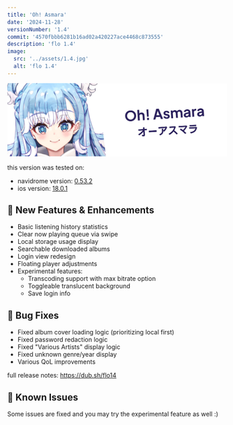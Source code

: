 ```yaml
---
title: 'Oh! Asmara'
date: '2024-11-28'
versionNumber: '1.4'
commit: '4570fbbb6281b16ad02a420227ace4468c873555'
description: 'flo 1.4'
image:
  src: '../assets/1.4.jpg'
  alt: 'flo 1.4'
---
```


![flo 1.4](../assets/1.4.jpg)

this version was tested on:

- navidrome version: [0.53.2](https://github.com/navidrome/navidrome/releases/tag/v0.53.2)
- ios version: [18.0.1](https://support.apple.com/en-us/121161)

## 🍿 New Features & Enhancements

- Basic listening history statistics
- Clear now playing queue via swipe
- Local storage usage display
- Searchable downloaded albums
- Login view redesign
- Floating player adjustments
- Experimental features:
     - Transcoding support with max bitrate option
     - Toggleable translucent background
     - Save login info

## 🐞 Bug Fixes

- Fixed album cover loading logic (prioritizing local first)
- Fixed password redaction logic
- Fixed "Various Artists" display logic
- Fixed unknown genre/year display
- Various QoL improvements

full release notes: https://dub.sh/flo14

## 👾 Known Issues

Some issues are fixed and you may try the experimental feature as well :)
